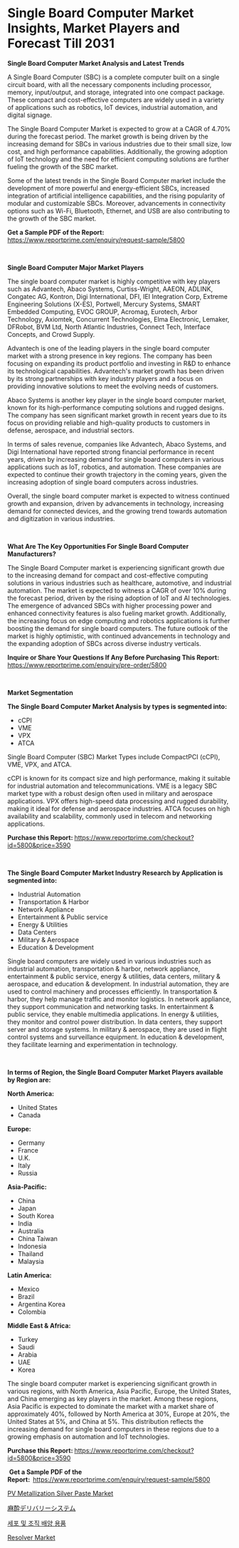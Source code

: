 <p><h1>Single Board Computer Market Insights, Market Players and Forecast Till 2031</h1></p><p><strong>Single Board Computer Market Analysis and Latest Trends</strong></p>
<p><p>A Single Board Computer (SBC) is a complete computer built on a single circuit board, with all the necessary components including processor, memory, input/output, and storage, integrated into one compact package. These compact and cost-effective computers are widely used in a variety of applications such as robotics, IoT devices, industrial automation, and digital signage.</p><p>The Single Board Computer Market is expected to grow at a CAGR of 4.70% during the forecast period. The market growth is being driven by the increasing demand for SBCs in various industries due to their small size, low cost, and high performance capabilities. Additionally, the growing adoption of IoT technology and the need for efficient computing solutions are further fueling the growth of the SBC market.</p><p>Some of the latest trends in the Single Board Computer market include the development of more powerful and energy-efficient SBCs, increased integration of artificial intelligence capabilities, and the rising popularity of modular and customizable SBCs. Moreover, advancements in connectivity options such as Wi-Fi, Bluetooth, Ethernet, and USB are also contributing to the growth of the SBC market.</p></p>
<p><strong>Get a Sample PDF of the Report:&nbsp;</strong> <a href="https://www.reportprime.com/enquiry/request-sample/5800">https://www.reportprime.com/enquiry/request-sample/5800</a></p>
<p>&nbsp;</p>
<p><strong>Single Board Computer Major Market Players</strong></p>
<p><p>The single board computer market is highly competitive with key players such as Advantech, Abaco Systems, Curtiss-Wright, AAEON, ADLINK, Congatec AG, Kontron, Digi International, DFI, IEI Integration Corp, Extreme Engineering Solutions (X-ES), Portwell, Mercury Systems, SMART Embedded Computing, EVOC GROUP, Acromag, Eurotech, Arbor Technology, Axiomtek, Concurrent Technologies, Elma Electronic, Lemaker, DFRobot, BVM Ltd, North Atlantic Industries, Connect Tech, Interface Concepts, and Crowd Supply.</p><p>Advantech is one of the leading players in the single board computer market with a strong presence in key regions. The company has been focusing on expanding its product portfolio and investing in R&D to enhance its technological capabilities. Advantech's market growth has been driven by its strong partnerships with key industry players and a focus on providing innovative solutions to meet the evolving needs of customers.</p><p>Abaco Systems is another key player in the single board computer market, known for its high-performance computing solutions and rugged designs. The company has seen significant market growth in recent years due to its focus on providing reliable and high-quality products to customers in defense, aerospace, and industrial sectors.</p><p>In terms of sales revenue, companies like Advantech, Abaco Systems, and Digi International have reported strong financial performance in recent years, driven by increasing demand for single board computers in various applications such as IoT, robotics, and automation. These companies are expected to continue their growth trajectory in the coming years, given the increasing adoption of single board computers across industries.</p><p>Overall, the single board computer market is expected to witness continued growth and expansion, driven by advancements in technology, increasing demand for connected devices, and the growing trend towards automation and digitization in various industries.</p></p>
<p>&nbsp;</p>
<p><strong>What Are The Key Opportunities For Single Board Computer Manufacturers?</strong></p>
<p><p>The Single Board Computer market is experiencing significant growth due to the increasing demand for compact and cost-effective computing solutions in various industries such as healthcare, automotive, and industrial automation. The market is expected to witness a CAGR of over 10% during the forecast period, driven by the rising adoption of IoT and AI technologies. The emergence of advanced SBCs with higher processing power and enhanced connectivity features is also fueling market growth. Additionally, the increasing focus on edge computing and robotics applications is further boosting the demand for single board computers. The future outlook of the market is highly optimistic, with continued advancements in technology and the expanding adoption of SBCs across diverse industry verticals.</p></p>
<p><strong>Inquire or Share Your Questions If Any Before Purchasing This Report:</strong> <a href="https://www.reportprime.com/enquiry/pre-order/5800">https://www.reportprime.com/enquiry/pre-order/5800</a></p>
<p>&nbsp;</p>
<p><strong>Market Segmentation</strong></p>
<p><strong>The Single Board Computer Market Analysis by types is segmented into:</strong></p>
<p><ul><li>cCPI</li><li>VME</li><li>VPX</li><li>ATCA</li></ul></p>
<p><p>Single Board Computer (SBC) Market Types include CompactPCI (cCPI), VME, VPX, and ATCA. </p><p>cCPI is known for its compact size and high performance, making it suitable for industrial automation and telecommunications. VME is a legacy SBC market type with a robust design often used in military and aerospace applications. VPX offers high-speed data processing and rugged durability, making it ideal for defense and aerospace industries. ATCA focuses on high availability and scalability, commonly used in telecom and networking applications.</p></p>
<p><strong>Purchase this Report:&nbsp;</strong><a href="https://www.reportprime.com/checkout?id=5800&price=3590">https://www.reportprime.com/checkout?id=5800&price=3590</a></p>
<p>&nbsp;</p>
<p><strong>The Single Board Computer Market Industry Research by Application is segmented into:</strong></p>
<p><ul><li>Industrial Automation</li><li>Transportation & Harbor</li><li>Network Appliance</li><li>Entertainment & Public service</li><li>Energy & Utilities</li><li>Data Centers</li><li>Military & Aerospace</li><li>Education & Development</li></ul></p>
<p><p>Single board computers are widely used in various industries such as industrial automation, transportation & harbor, network appliance, entertainment & public service, energy & utilities, data centers, military & aerospace, and education & development. In industrial automation, they are used to control machinery and processes efficiently. In transportation & harbor, they help manage traffic and monitor logistics. In network appliance, they support communication and networking tasks. In entertainment & public service, they enable multimedia applications. In energy & utilities, they monitor and control power distribution. In data centers, they support server and storage systems. In military & aerospace, they are used in flight control systems and surveillance equipment. In education & development, they facilitate learning and experimentation in technology.</p></p>
<p>&nbsp;</p>
<p><strong>In terms of Region, the Single Board Computer Market Players available by Region are:</strong></p>
<p>
    <p> <strong> North America: </strong>
        <ul>
            <li>United States</li>
            <li>Canada</li>
        </ul>
        </p> 
    <p> <strong> Europe: </strong>
        <ul>
            <li>Germany</li>
            <li>France</li>
            <li>U.K.</li>
            <li>Italy</li>
            <li>Russia</li>
        </ul>
        </p> 
    <p> <strong> Asia-Pacific: </strong>
        <ul>
            <li>China</li>
            <li>Japan</li>
            <li>South Korea</li>
            <li>India</li>
            <li>Australia</li>
            <li>China Taiwan</li>
            <li>Indonesia</li>
            <li>Thailand</li>
            <li>Malaysia</li>
        </ul>
        </p> 
    <p> <strong> Latin America: </strong>
        <ul>
            <li>Mexico</li>
            <li>Brazil</li>
            <li>Argentina Korea</li>
            <li>Colombia</li>
        </ul>
        </p> 
    <p> <strong> Middle East & Africa: </strong>
        <ul>
            <li>Turkey</li>
            <li>Saudi</li>
            <li>Arabia</li>
            <li>UAE</li>
            <li>Korea</li>
        </ul>
    </p>
    </p>
<p><p>The single board computer market is experiencing significant growth in various regions, with North America, Asia Pacific, Europe, the United States, and China emerging as key players in the market. Among these regions, Asia Pacific is expected to dominate the market with a market share of approximately 40%, followed by North America at 30%, Europe at 20%, the United States at 5%, and China at 5%. This distribution reflects the increasing demand for single board computers in these regions due to a growing emphasis on automation and IoT technologies.</p></p>
<p><strong>Purchase this Report: </strong><a href="https://www.reportprime.com/checkout?id=5800&price=3590">https://www.reportprime.com/checkout?id=5800&price=3590</a></p>
<p>&nbsp;<strong>Get a Sample PDF of the Report:&nbsp;&nbsp;</strong><a href="https://www.reportprime.com/enquiry/request-sample/5800">https://www.reportprime.com/enquiry/request-sample/5800</a></p>
<p><strong></strong></p>
<p><p><a href="https://github.com/bobicer/Market-Research-Report-List-2/blob/main/pv-metallization-silver-paste-market.md">PV Metallization Silver Paste Market</a></p><p><a href="https://medium.com/@verniebarton2023/%E9%BA%BB%E9%85%94%E9%80%81%E9%81%94%E3%82%B7%E3%82%B9%E3%83%86%E3%83%A0%E5%B8%82%E5%A0%B4%E8%AA%BF%E6%9F%BB%E3%83%AC%E3%83%9D%E3%83%BC%E3%83%88-%E3%81%9D%E3%81%AE%E6%AD%B4%E5%8F%B2%E3%81%8A%E3%82%88%E3%81%B32031%E5%B9%B4%E3%81%8B%E3%82%892040%E5%B9%B4%E3%81%BE%E3%81%A7%E3%81%AE%E4%BA%88%E6%B8%AC-777bcbeed6de">麻酔デリバリーシステム</a></p><p><a href="https://github.com/JonHarrtis67676y/Market-Research-Report-List-1/blob/main/903903814644.md">세포 및 조직 배양 용품</a></p><p><a href="https://github.com/timeliteaut/Market-Research-Report-List-2/blob/main/resolver-market.md">Resolver Market</a></p></p>